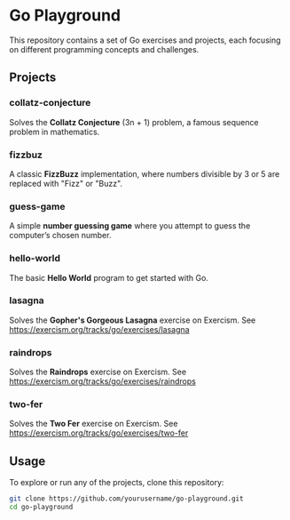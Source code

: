 # Go Playground

This repository contains a set of Go exercises and projects, each focusing on different programming concepts and challenges.

## Projects

### collatz-conjecture
Solves the **Collatz Conjecture** (3n + 1) problem, a famous sequence problem in mathematics.

### fizzbuz
A classic **FizzBuzz** implementation, where numbers divisible by 3 or 5 are replaced with "Fizz" or "Buzz".

### guess-game
A simple **number guessing game** where you attempt to guess the computer’s chosen number.

### hello-world
The basic **Hello World** program to get started with Go.

### lasagna
Solves the **Gopher's Gorgeous Lasagna** exercise on Exercism. See https://exercism.org/tracks/go/exercises/lasagna

### raindrops
Solves the **Raindrops** exercise on Exercism. See https://exercism.org/tracks/go/exercises/raindrops

### two-fer
Solves the **Two Fer** exercise on Exercism. See https://exercism.org/tracks/go/exercises/two-fer

## Usage

To explore or run any of the projects, clone this repository:

```bash
git clone https://github.com/yourusername/go-playground.git
cd go-playground
